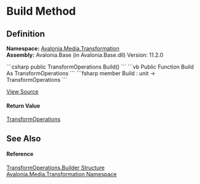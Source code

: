 # Build Method




## Definition
**Namespace:** <a href="N_Avalonia_Media_Transformation">Avalonia.Media.Transformation</a>  
**Assembly:** Avalonia.Base (in Avalonia.Base.dll) Version: 11.2.0

<Tabs groupId="api-code-preview">
<TabItem value="csharp" label="C#">
```csharp
public TransformOperations Build()
```
</TabItem>
<TabItem value="vb" label="VB">
```vb
Public Function Build As TransformOperations
```
</TabItem>
<TabItem value="fsharp" label="F#">
```fsharp
member Build : unit -> TransformOperations 
```
</TabItem>
</Tabs>



<a href="https://github.com/AvaloniaUI/Avalonia/tree/master/src/Avalonia.Base/Media/Transformation/TransformOperations.cs#L253" title="View the source code">View Source</a>



#### Return Value
<a href="T_Avalonia_Media_Transformation_TransformOperations">TransformOperations</a>

## See Also


#### Reference
<a href="T_Avalonia_Media_Transformation_TransformOperations_Builder">TransformOperations.Builder Structure</a>  
<a href="N_Avalonia_Media_Transformation">Avalonia.Media.Transformation Namespace</a>  
